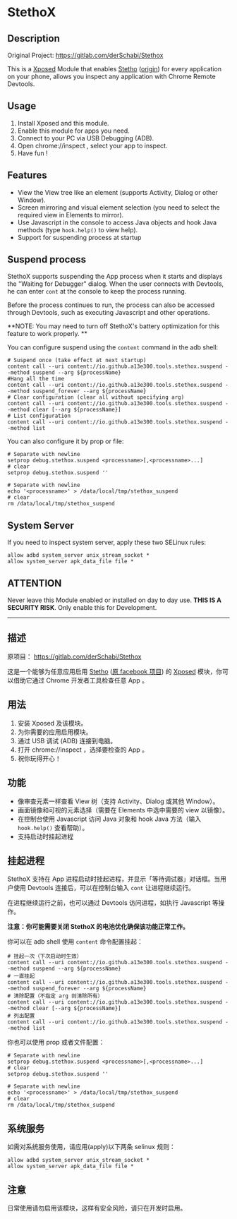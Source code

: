 StethoX
=======

## Description

Original Project: https://gitlab.com/derSchabi/Stethox

This is a [Xposed](http://repo.xposed.info/module/de.robv.android.xposed.installer) Module 
that enables [Stetho](https://github.com/5ec1cff/stetho) ([origin](https://facebook.github.io/stetho/)) for every application on your phone,
allows you inspect any application with Chrome Remote Devtools.

## Usage

1. Install Xposed and this module.  
2. Enable this module for apps you need.  
3. Connect to your PC via USB Debugging (ADB).  
4. Open chrome://inspect , select your app to inspect.  
5. Have fun !  

## Features

- View the View tree like an element (supports Activity, Dialog or other Window).
- Screen mirroring and visual element selection (you need to select the required view in Elements to mirror).
- Use Javascript in the console to access Java objects and hook Java methods (type `hook.help()` to view help).
- Support for suspending process at startup

## Suspend process

StethoX supports suspending the App process when it starts and displays the "Waiting for Debugger" dialog. When the user connects with Devtools, he can enter `cont` at the console to keep the process running.

Before the process continues to run, the process can also be accessed through Devtools, such as executing Javascript and other operations.

**NOTE: You may need to turn off StethoX's battery optimization for this feature to work properly. **

You can configure suspend using the `content` command in the adb shell:

```shell
# Suspend once (take effect at next startup)
content call --uri content://io.github.a13e300.tools.stethox.suspend --method suspend --arg ${processName}
#Hang all the time
content call --uri content://io.github.a13e300.tools.stethox.suspend --method suspend_forever --arg ${processName}
# Clear configuration (clear all without specifying arg)
content call --uri content://io.github.a13e300.tools.stethox.suspend --method clear [--arg ${processName}]
# List configuration
content call --uri content://io.github.a13e300.tools.stethox.suspend --method list
```

You can also configure it by prop or file:

```
# Separate with newline
setprop debug.stethox.suspend <processname>[,<processname>...]
# clear
setprop debug.stethox.suspend ''

# Separate with newline
echo '<processname>' > /data/local/tmp/stethox_suspend
# clear
rm /data/local/tmp/stethox_suspend
```

## System Server

If you need to inspect system server, apply these two SELinux rules:

```
allow adbd system_server unix_stream_socket *
allow system_server apk_data_file file *
```

## ATTENTION

Never leave this Module enabled or installed on day to day use.
__THIS IS A SECURITY RISK__. Only enable this for Development.

---

## 描述

原项目： https://gitlab.com/derSchabi/Stethox

这是一个能够为任意应用启用 [Stetho](https://github.com/5ec1cff/stetho) ([原 facebook 项目](https://facebook.github.io/stetho/))
的 [Xposed](http://repo.xposed.info/module/de.robv.android.xposed.installer) 模块，你可以借助它通过 Chrome 开发者工具检查任意 App 。 

## 用法

1. 安装 Xposed 及该模块。  
2. 为你需要的应用启用模块。  
3. 通过 USB 调试 (ADB) 连接到电脑。  
4. 打开 chrome://inspect ，选择要检查的 App 。  
5. 祝你玩得开心！  

## 功能

- 像审查元素一样查看 View 树（支持 Activity、Dialog 或其他 Window）。  
- 画面镜像和可视的元素选择（需要在 Elements 中选中需要的 view 以镜像）。  
- 在控制台使用 Javascript 访问 Java 对象和 hook Java 方法（输入 `hook.help()` 查看帮助）。  
- 支持启动时挂起进程  

## 挂起进程

StethoX 支持在 App 进程启动时挂起进程，并显示「等待调试器」对话框。当用户使用 Devtools 连接后，可以在控制台输入 `cont` 让进程继续运行。

在进程继续运行之前，也可以通过 Devtools 访问进程，如执行 Javascript 等操作。

**注意：你可能需要关闭 StethoX 的电池优化确保该功能正常工作。**

你可以在 adb shell 使用 `content` 命令配置挂起：

```shell
# 挂起一次（下次启动时生效）
content call --uri content://io.github.a13e300.tools.stethox.suspend --method suspend --arg ${processName}
# 一直挂起
content call --uri content://io.github.a13e300.tools.stethox.suspend --method suspend_forever --arg ${processName}
# 清除配置（不指定 arg 则清除所有）
content call --uri content://io.github.a13e300.tools.stethox.suspend --method clear [--arg ${processName}]
# 列出配置
content call --uri content://io.github.a13e300.tools.stethox.suspend --method list
```

你也可以使用 prop 或者文件配置：

```
# Separate with newline
setprop debug.stethox.suspend <processname>[,<processname>...]
# clear
setprop debug.stethox.suspend ''

# Separate with newline
echo '<processname>' > /data/local/tmp/stethox_suspend
# clear
rm /data/local/tmp/stethox_suspend
```

## 系统服务

如需对系统服务使用，请应用(apply)以下两条 selinux 规则：

```
allow adbd system_server unix_stream_socket *
allow system_server apk_data_file file *
```

## 注意

日常使用请勿启用该模块，这样有安全风险，请只在开发时启用。
